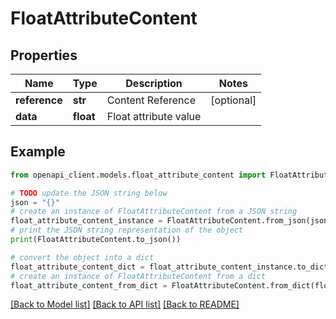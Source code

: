 # FloatAttributeContent


## Properties

Name | Type | Description | Notes
------------ | ------------- | ------------- | -------------
**reference** | **str** | Content Reference | [optional] 
**data** | **float** | Float attribute value | 

## Example

```python
from openapi_client.models.float_attribute_content import FloatAttributeContent

# TODO update the JSON string below
json = "{}"
# create an instance of FloatAttributeContent from a JSON string
float_attribute_content_instance = FloatAttributeContent.from_json(json)
# print the JSON string representation of the object
print(FloatAttributeContent.to_json())

# convert the object into a dict
float_attribute_content_dict = float_attribute_content_instance.to_dict()
# create an instance of FloatAttributeContent from a dict
float_attribute_content_from_dict = FloatAttributeContent.from_dict(float_attribute_content_dict)
```
[[Back to Model list]](../README.md#documentation-for-models) [[Back to API list]](../README.md#documentation-for-api-endpoints) [[Back to README]](../README.md)


